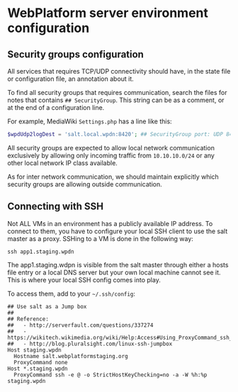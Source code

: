 # WebPlatform server environment configuration


## Security groups configuration

All services that requires TCP/UDP connectivity should have, in the state file or
configuration file, an annotation about it.

To find all security groups that requires communication, search the files for notes
that contains `## SecurityGroup`.  This string can be as a comment, or at the end
of a configuration line.

For example, MediaWiki `Settings.php` has a line like this:

```php
$wpdUdp2logDest = 'salt.local.wpdn:8420'; ## SecurityGroup port: UDP 8420 @salt demux.py
```

All security groups are expected to allow local network communication exclusively by allowing
only incoming traffic from `10.10.10.0/24` or any other local network IP class available.

As for inter network communication, we should maintain explicitly which security groups are allowing
outside communication.


## Connecting with SSH

Not ALL VMs in an environment has a publicly available IP address. To connect
to them, you have to configure your local SSH client to use the salt master as
a proxy. SSHing to a VM is done in the following way:

    ssh app1.staging.wpdn

The app1.staging.wdpn is visible from the salt master through either a hosts file
entry or a local DNS server but your own local machine cannot see it. This is
where your local SSH config comes into play.

To access them, add to your `~/.ssh/config`:

    ## Use salt as a Jump box
    ##
    ## Reference:
    ##   - http://serverfault.com/questions/337274
    ##   - https://wikitech.wikimedia.org/wiki/Help:Access#Using_ProxyCommand_ssh_option
    ##   - http://blog.pluralsight.com/linux-ssh-jumpbox
    Host staging.wpdn
      Hostname salt.webplatformstaging.org
      ProxyCommand none
    Host *.staging.wpdn
      ProxyCommand ssh -e @ -o StrictHostKeyChecking=no -a -W %h:%p staging.wpdn


